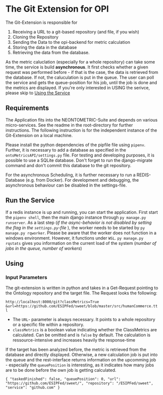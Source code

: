 # The Git Extension for OPI
The Git-Extension is responsible for 

1. Receiving a URL to a git-based repository (and file, if you wish)
2. Cloning the Repository
3. Sending the Data to the opi-backend for metric calculation
4. Storing the data in the database
5. Retrieving the data from the database.

As the metric caluclation (especially for a whole repository) can take some time, the service is build **asynchronous**. It first checks whether a given request was performed before - if that is the case, the data is retrieved from the database. If not, the caluculation is put in the queue. The user can poll the service and gets the queue-position for his job, until the job is done and the metrics are displayed.
If you're only interested in USING the serivce, please skip to [Using the Service](#Using)


## Requirements
The Application fits into the NEONTOMETRIC-Suite and depends on various micro-services. See the readme in the root-directory for further instructions. The following instruction is for the independent instance of the Git-Extension on a local machine.

Please install the python dependencies of the pipfile file using `pipenv`. Further, it is necessary to add a database as specified in the `ontoMetricsAPI/settings.py` file. For testing and developing purposes, it is possible to use a SQLite database. Don't forget to run the django-migrate command and don't commit this database to the git repository.

For the asynchronous Scheduling, it is further necessary to run a REDIS-Database (e.g. from Docker). For development and debugging, the asynchronous behaviour can be disabled in the settings-file.

## Run the Service
If a redis instance is up and running, you can start the application. First start the `pipenv shell`, then the main django instance through `py manage.py runserver`. As a last step (*if the async-behavior is not disabled by setting the flag in the `settings.py`-file* ), the worker needs to be started by `py manage.py rqworker`. Please be aware that the worker does not function in a windows environment. However, it functions under `WSL`. `py manage.py rqstats` gives you information on the current load of the system (*number of jobs in the queue, number of workers*)


## Using

### Input Parameters
The git-extension is written in python and takes in a Get-Request pointing to the Ontology repository and the target file. The Request looks the following:

`http://localhost:8000/git?classMetrics=True &url=https://github.com/ESIPFed/sweet/blob/master/src/humanCommerce.ttl`

- The `URL`- parameter is always necessary. It points to a whole repository or a specific file within a repository.
- `classMetrics` is a boolean value indicating whether the ClassMetrics are calculated. Can be omitted and is `false` by default. The calculation is ressource-intensive and increases heavily the response-time

If the target has been analyzed before, the metric is retrieved from the database and directly displayed. Otherwise, a new calculation job is put into the queue and the rest-interface returns information on the upcomming job - especially the `queuePosition` is interesting, as it indicates how many jobs are to be done before the own job is getting calculated.


`{
    "taskedFinished": false,
    "queuePosition": 0,
    "url": "https://github.com/ESIPFed/sweet/",
    "repository": "/ESIPFed/sweet",
    "service": "github.com"
}`
